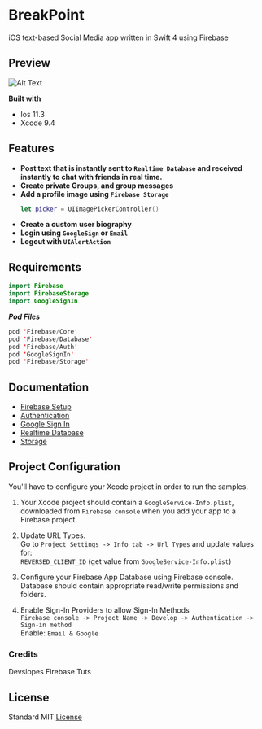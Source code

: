# BreakPoint
iOS text-based Social Media app written in Swift 4 using Firebase 

## Preview
![Alt Text](https://media.giphy.com/media/ZFuEc2iBRJWh2qRDFR/giphy.gif)

**Built with**
- Ios 11.3
- Xcode 9.4 

## Features
- **Post text that is instantly sent to ```Realtime Database``` and received instantly to chat with friends in real time.**
- **Create private Groups, and group messages**
- **Add a profile image using ```Firebase Storage```**
  ```swift
  let picker = UIImagePickerController()
  ```
- **Create a custom user biography**
- **Login using ```GoogleSign``` or ```Email```**
- **Logout with ```UIAlertAction```**

## Requirements
```swift
import Firebase
import FirebaseStorage
import GoogleSignIn
```

**_Pod Files_**
```swift
pod 'Firebase/Core'
pod 'Firebase/Database'
pod 'Firebase/Auth'
pod 'GoogleSignIn'
pod 'Firebase/Storage'
```

## Documentation 
- [Firebase Setup](https://firebase.google.com/docs/ios/setup)
- [Authentication](https://firebase.google.com/docs/auth/ios/start)
- [Google Sign In](https://firebase.google.com/docs/auth/ios/google-signin)
- [Realtime Database](https://firebase.google.com/docs/database/ios/start)
- [Storage](https://firebase.google.com/docs/storage/ios/start)

## Project Configuration
You'll have to configure your Xcode project in order to run the samples.

1. Your Xcode project should contain a ```GoogleService-Info.plist```, downloaded from ```Firebase console``` when you add your app to a Firebase project.  

2. Update URL Types.   
  Go to ```Project Settings -> Info tab -> Url Types``` and update values for:  
  ```REVERSED_CLIENT_ID``` (get value from ```GoogleService-Info.plist```)
  
3. Configure your Firebase App Database using Firebase console.  
Database should contain appropriate read/write permissions and folders.

4. Enable Sign-In Providers to allow Sign-In Methods  
   ```Firebase console -> Project Name -> Develop -> Authentication -> Sign-in method```   
   Enable: ```Email & Google```

### Credits
Devslopes Firebase Tuts

## License
Standard MIT [License](https://github.com/johnnyperdomo/BreakPoint/blob/master/LICENSE)
